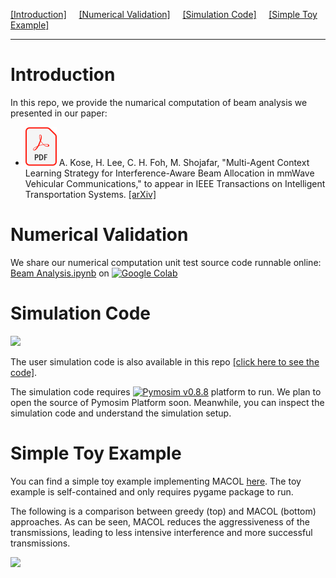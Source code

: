 [[Introduction]](#introduction) &nbsp;&nbsp;&nbsp; 
[[Numerical Validation]](#numerical-validation) &nbsp;&nbsp;&nbsp;
[[Simulation Code]](#simulation-code) &nbsp;&nbsp;&nbsp;
[[Simple Toy Example]](#simple-toy-example)

---

# Introduction

In this repo, we provide the numarical computation of beam analysis we presented in our paper:
- [![PDF](https://github.com/cfoh/MACOL/blob/main/PDF_file_icon.svg)](https://arxiv.org/abs/2401.02323)
  A. Kose, H. Lee, C. H. Foh, M. Shojafar, "Multi-Agent Context Learning Strategy for Interference-Aware Beam Allocation in
  mmWave Vehicular Communications," to appear in IEEE Transactions on Intelligent Transportation Systems.
  [[arXiv]](https://arxiv.org/abs/2401.02323)
 
# Numerical Validation

We share our numerical computation unit test source code runnable online:
[Beam Analysis.ipynb](https://colab.research.google.com/drive/1Coy1dabcAHLq0Dn0PEpHJJAWnmnauhWd?usp=sharing)
on [![Google Colab](https://img.shields.io/badge/Google-Colab-yellow)](https://colab.research.google.com/drive/1Coy1dabcAHLq0Dn0PEpHJJAWnmnauhWd?usp=sharing)

# Simulation Code

<img src="https://github.com/cfoh/beam-analysis/blob/main/sim-demo.gif" width="300">

The user simulation code is also available in this repo [[click here to see the code]](https://github.com/cfoh/MACOL/blob/main/test-macol.py).

The simulation code requires 
[![Pymosim v0.8.8](https://img.shields.io/badge/Pymosim-v0.8.8-brightgreen)](https://cfoh.github.io/pymosim-doc/start.html) 
platform to run. We plan to open the source of Pymosim Platform soon.
Meanwhile, you can inspect the simulation code and understand the simulation setup.

# Simple Toy Example

You can find a simple toy example implementing MACOL [here](https://github.com/cfoh/MACOL/tree/main/toy-example). 
The toy example is self-contained and only requires pygame package to run.

The following is a comparison between greedy (top) and MACOL (bottom) approaches. As can be seen, MACOL reduces the aggressiveness of the transmissions, leading to less intensive interference and more successful transmissions.

<img src="https://github.com/cfoh/MACOL/blob/main/toy-example/demo.gif" width="300">
